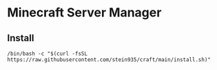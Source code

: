# Minecraft Server Manager 
## Install
`/bin/bash -c "$(curl -fsSL https://raw.githubusercontent.com/stein935/craft/main/install.sh)"`